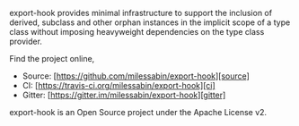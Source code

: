 export-hook provides minimal infrastructure to support the inclusion of derived, subclass and other orphan instances
in the implicit scope of a type class without imposing heavyweight dependencies on the type class provider.

Find the project online,

- Source: [https://github.com/milessabin/export-hook][source]
- CI: [https://travis-ci.org/milessabin/export-hook][ci]
- Gitter: [https://gitter.im/milessabin/export-hook][gitter]

export-hook is an Open Source project under the Apache License v2.

[source]: https://github.com/milessabin/export-hook
[ci]: https://travis-ci.org/milessabin/export-hook
[gitter]: https://gitter.im/milessabin/export-hook
